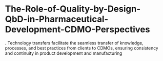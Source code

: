 # The-Role-of-Quality-by-Design-QbD-in-Pharmaceutical-Development-CDMO-Perspectives
. Technology transfers facilitate the seamless transfer of knowledge, processes, and best practices from clients to CDMOs, ensuring consistency and continuity in product development and manufacturing
